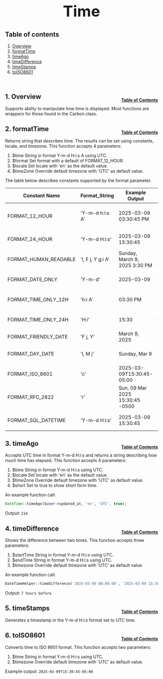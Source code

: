 <h1 style="font-size: 50px; text-align: center;">Time</h1>

## Table of contents
1. [Overview](#overview)
2. [formatTime](#format-time)
3. [timeAgo](#time-ago)
4. [timeDifference](#time-difference)
5. [timeStamps](#time-stamps)
6. [toISO8601](#to-iso-8601)

<br>

## 1. Overview <a id="overview"></a><span style="float: right; font-size: 14px; padding-top: 15px;">[Table of Contents](#table-of-contents)</span>
Supports ability to manipulate how time is displayed.  Most functions are wrappers for those found in the Carbon class.
<br>

## 2. formatTime <a id="format-time"></a><span style="float: right; font-size: 14px; padding-top: 15px;">[Table of Contents](#table-of-contents)</span>
Returns string that describes time.  The results can be set using constants, locale, and timezone.  This function accepts 4 parameters:
1. $time String in format Y-m-d H:i:s A using UTC.
2. $format Set format with a default of FORMAT_12_HOUR.
3. $locale Set locale with 'en' as the default value.
4. $timeZone Override default timezone with 'UTC' as default value.

The table below describes constants supported by the format parameter.

| Constant Name | Format_String | Example Output | Use Case |
|-------|-------|-------|-------|
| FORMAT_12_HOUR | 'Y-m-d h:i:s A' | 2025-03-09 03:30:45 PM | Standard 12-hour format with seconds |
| FORMAT_24_HOUR | 'Y-m-d H:i:s' | 2025-03-09 15:30:45 | Standard 24-hour format |
| FORMAT_HUMAN_READABLE | 'l, F j, Y g:i A' | Sunday, March 9, 2025 3:30 PM | Readable full date & time |
| FORMAT_DATE_ONLY | 'Y-m-d' | 2025-03-09 | ISO-style date (no time) |
| FORMAT_TIME_ONLY_12H | 'h:i A' | 03:30 PM | 12-hour time (no date) |
| FORMAT_TIME_ONLY_24H | 'H:i' | 15:30 | 24-hour time (no date) |
| FORMAT_FRIENDLY_DATE | 'F j, Y' | March 9, 2025 | Friendly date format |
| FORMAT_DAY_DATE | 'l, M j' | Sunday, Mar 9 | Weekday + short month |
| FORMAT_ISO_8601 | 'c' | 2025-03-09T15:30:45-05:00 | For APIs & timestamps |
| FORMAT_RFC_2822 | 'r' | Sun, 09 Mar 2025 15:30:45 -0500 | For email headers, logs |
| FORMAT_SQL_DATETIME | 'Y-m-d H:i:s' | 2025-03-09 15:30:45 | For database storage |

## 3. timeAgo <a id="time-ago"></a><span style="float: right; font-size: 14px; padding-top: 15px;">[Table of Contents](#table-of-contents)</span>
Accepts UTC time in format Y-m-d H:i:s and returns a string describing how much time has elapsed.  This function accepts 4 parameters:
1. $time String in format Y-m-d H:i:s using UTC.
2. $locale Set locale with 'en' as the default value.
3. $timeZone Override default timezone with 'UTC' as default value.
4. $short Set to true to show short form time.

An example function call:
```php
DateTime::timeAgo($user->updated_at, 'en', 'UTC', true);
```

Output: `21m`
<br>

## 4. timeDifference <a id="time-difference"></a><span style="float: right; font-size: 14px; padding-top: 15px;">[Table of Contents](#table-of-contents)</span>
Shows the difference between two times.  This function accepts three parameters:
1. $startTime String in format Y-m-d H:i:s using UTC.
2. $endTime String in format Y-m-d H:i:s using UTC.
3. $timezone Override default timezone with 'UTC' as default value.

An example function call:
```php
DateTimeHelper::timeDifference('2025-03-09 08:00:00', '2025-03-09 15:30:45');
```

Output: `7 hours before`
<br>

## 5. timeStamps <a id="time-stamps"></a><span style="float: right; font-size: 14px; padding-top: 15px;">[Table of Contents](#table-of-contents)</span>
Generates a timestamp in the Y-m-d H:i:s format set to UTC time.
<br>

## 6. toISO8601 <a id="to-iso-8601"></a><span style="float: right; font-size: 14px; padding-top: 15px;">[Table of Contents](#table-of-contents)</span>
Converts time to ISO 8601 format.  This function accepts two parameters:
1. $time String in format Y-m-d H:i:s using UTC.
2. $timezone Override default timezone with 'UTC' as default value.

Example output: `2025-03-09T15:30:45-05:00`
